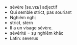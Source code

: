 
- sévère	[se.vɛʁ]	adjectif
- Qui semble strict, pas souriant
- Nghiêm nghị
- strict, stern
- Il a un visage sévère.
- sévérité = sự nghiêm khắc
- Latin: severus